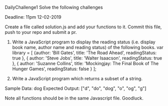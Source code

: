 DailyChallenge1
Solve the following challenges

Deadline: 11pm 12-02-2019

Create a file called solution.js and add your functions to it. Commit this file, push to your repo and submit a pr.

1. Write a JavaScript program to display the reading status (i.e. display book name, author name and reading status) of the following books.
var library = 
[
  {author: 'Bill Gates', title: 'The Road Ahead', readingStatus: true },
  { author: 'Steve Jobs', title: 'Walter Isaacson', readingStatus: true },
  { author: 'Suzanne Collins', title: 'Mockingjay: The Final Book of The Hunger Games', readingStatus: false }
];

2. Write a JavaScript program which returns a subset of a string. 

Sample Data: dog
Expected Output: ["d", "do", "dog", "o", "og", "g"]

Note all functions should be in the same Javascript file. Goodluck.
